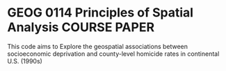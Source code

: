 # GEOG 0114 Principles of Spatial Analysis COURSE PAPER

This code aims to Explore the geospatial associations between socioeconomic deprivation and county-level homicide rates in continental U.S. (1990s)
